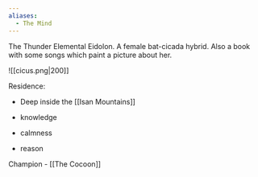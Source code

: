 ```yaml
---
aliases:
  - The Mind
---
```

The Thunder Elemental Eidolon. A female bat-cicada hybrid.
Also a book with some songs which paint a picture about her.

![[cicus.png|200]]

Residence:
- Deep inside the [[Isan Mountains]]

- knowledge
- calmness
- reason

Champion - [[The Cocoon]]